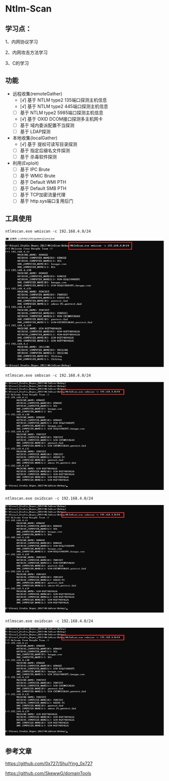 # Ntlm-Scan

## 学习点：

1、内网协议学习

2、内网攻击方法学习

3、C的学习

## 功能

- 远程收集(remoteGather)
  - [√] 基于 NTLM type2 135端口探测主机信息
  - [√] 基于 NTLM type2 445端口探测主机信息
  - [ ] 基于 NTLM type2 5985端口探测主机信息
  - [√] 基于 OXID DCOM接口探测多主机网卡
  - [ ] 基于 域内委派配置不当探测
  - [ ] 基于 LDAP探测
- 本地收集(localGather)
  - [√] 基于 提权可读写目录探测
   - [ ] 基于 指定后缀名文件探测
  - [ ] 基于 杀毒软件探测
- 利用(Exploit)
  - [ ] 基于 IPC Brute
  - [ ] 基于 WMIC Brute
  - [ ] 基于 Default WMI PTH
  - [ ] 基于 Default SMB PTH
  - [ ] 基于 TCP加密流量代理
  - [ ] 基于 http.sys端口复用后门

## 工具使用

`ntlmscan.exe wmiscan -c 192.168.4.0/24`

![scan](img/wmiscan.png)

`ntlmscan.exe smbscan -c 192.168.4.0/24`

![scan](img/smbscan.png)

`ntlmscan.exe oxidscan -c 192.168.4.0/24`

![scan](img/smbscan.png)

`ntlmscan.exe oxidscan -c 192.168.4.0/24`

![scan](img/smbscan.png)

## 参考文章

https://github.com/0x727/ShuiYing_0x727

https://github.com/SkewwG/domainTools